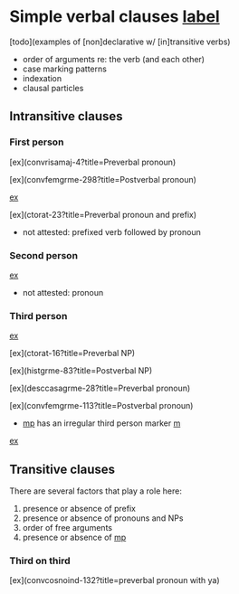 # Simple verbal clauses [label](simpleverb)

[todo](examples of [non]declarative w/ [in]transitive verbs)

* order of arguments re: the verb (and each other)
* case marking patterns
* indexation
* clausal particles

## Intransitive clauses

### First person

[ex](convrisamaj-4?title=Preverbal pronoun)

[ex](convfemgrme-298?title=Postverbal pronoun)

[ex](convrisamaj-28?title=Prefix)

[ex](ctorat-23?title=Preverbal pronoun and prefix)

* not attested: prefixed verb followed by pronoun

### Second person

[ex](convamgu-7?title=Prefix)

* not attested: pronoun

### Third person

[ex](ctorat-6?title=Zero)

[ex](ctorat-16?title=Preverbal NP)

[ex](histgrme-83?title=Postverbal NP)

[ex](desccasagrme-28?title=Preverbal pronoun)

[ex](convfemgrme-113?title=Postverbal pronoun)

* [mp](te-go) has an irregular third person marker [m](ij3)

[ex](ctorat-45)

## Transitive clauses
There are several factors that play a role here:

1. presence or absence of prefix
2. presence or absence of pronouns and NPs
3. order of free arguments
4. presence or absence of [mp](ya-erg)

### Third on third

[ex](convcosnoind-132?title=preverbal pronoun with ya)

